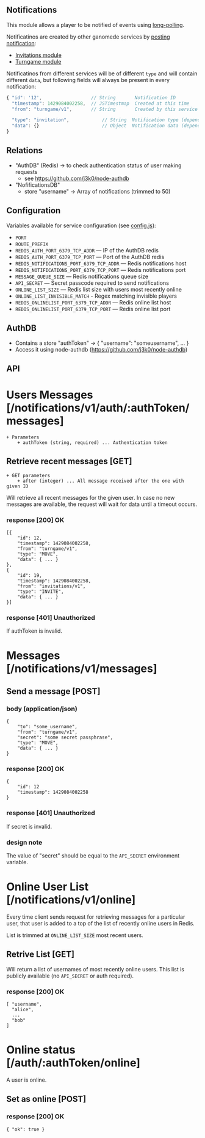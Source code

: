 Notifications
-------------

This module allows a player to be notified of events using [long-polling](#retrieve-recent-messages-get).

Notificatinos are created by other ganomede services by [posting notification](#send-a-message-post):

  * [Invitations module](/api-docs/invitations.md)
  * [Turngame module](/api-docs/turngame.md)

Notificatinos from different services will be of different `type` and will contain different `data`, but following fields will always be present in every notification:

```js
{ "id": '12',                  // String       Notification ID
  "timestamp": 1429084002258,  // JSTimestmap  Created at this time
  "from": "turngame/v1",       // String       Created by this service

  "type": "invitation",            // String  Notification type (depends on the service)
  "data": {}                       // Object  Notification data (depends on the service and type)
}
```

Relations
---------

 * "AuthDB" (Redis) -> to check authentication status of user making requests
   * see https://github.com/j3k0/node-authdb
 * "NofificationsDB"
   * store "username" -> Array of notifications (trimmed to 50)

Configuration
-------------

Variables available for service configuration (see [config.js](/config.js)):

 * `PORT`
 * `ROUTE_PREFIX`
 * `REDIS_AUTH_PORT_6379_TCP_ADDR` — IP of the AuthDB redis
 * `REDIS_AUTH_PORT_6379_TCP_PORT` — Port of the AuthDB redis
 * `REDIS_NOTIFICATIONS_PORT_6379_TCP_ADDR` — Redis notifications host
 * `REDIS_NOTIFICATIONS_PORT_6379_TCP_PORT` — Redis notifications port
 * `MESSAGE_QUEUE_SIZE` — Redis notifications queue size
 * `API_SECRET` — Secret passcode required to send notifications
 * `ONLINE_LIST_SIZE` — Redis list size with users most recently online
 * `ONLINE_LIST_INVISIBLE_MATCH` - Regex matching invisible players
 * `REDIS_ONLINELIST_PORT_6379_TCP_ADDR` — Redis online list host
 * `REDIS_ONLINELIST_PORT_6379_TCP_PORT` — Redis online list port

AuthDB
------

 * Contains a store "authToken" -> { "username": "someusername", ... }
 * Access it using node-authdb (https://github.com/j3k0/node-authdb)

API
---

# Users Messages [/notifications/v1/auth/:authToken/messages]

    + Parameters
        + authToken (string, required) ... Authentication token

## Retrieve recent messages [GET]

    + GET parameters
        + after (integer) ... All message received after the one with given ID

Will retrieve all recent messages for the given user. In case no new messages are available, the request will wait for data until a timeout occurs.

### response [200] OK

    [{
        "id": 12,
        "timestamp": 1429084002258,
        "from": "turngame/v1",
        "type": "MOVE",
        "data": { ... }
    },
    {
        "id": 19,
        "timestamp": 1429084002258,
        "from": "invitations/v1",
        "type": "INVITE",
        "data": { ... }
    }]

### response [401] Unauthorized

If authToken is invalid.

# Messages [/notifications/v1/messages]

## Send a message [POST]

### body (application/json)

    {
        "to": "some_username",
        "from": "turngame/v1",
        "secret": "some secret passphrase",
        "type": "MOVE",
        "data": { ... }
    }

### response [200] OK

    {
        "id": 12
        "timestamp": 1429084002258
    }

### response [401] Unauthorized

If secret is invalid.

### design note

The value of "secret" should be equal to the `API_SECRET` environment variable.

# Online User List [/notifications/v1/online]

Every time client sends request for retrieving messages for a particular user, that user is added to a top of the list of recently online users in Redis.

List is trimmed at `ONLINE_LIST_SIZE` most recent users.

## Retrive List [GET]

Will return a list of usernames of most recently online users. This list is publicly available (no `API_SECRET` or auth required).

### response [200] OK

    [ "username",
      "alice",
      ...
      "bob"
    ]

# Online status [/auth/:authToken/online]

A user is online.

## Set as online [POST]

### response [200] OK

    { "ok": true }


